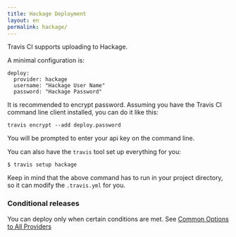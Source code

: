 ```yaml
---
title: Hackage Deployment
layout: en
permalink: hackage/
---
```


Travis CI supports uploading to Hackage.

A minimal configuration is:

    deploy:
      provider: hackage
      username: "Hackage User Name"
      password: "Hackage Password"

It is recommended to encrypt password.
Assuming you have the Travis CI command line client installed, you can do it like this:

    travis encrypt --add deploy.password

You will be prompted to enter your api key on the command line.

You can also have the `travis` tool set up everything for you:

    $ travis setup hackage

Keep in mind that the above command has to run in your project directory, so it can modify the `.travis.yml` for you.

### Conditional releases

You can deploy only when certain conditions are met.
See [Common Options to All Providers](/user/deployment#Common-Options-to-All-Providers)
